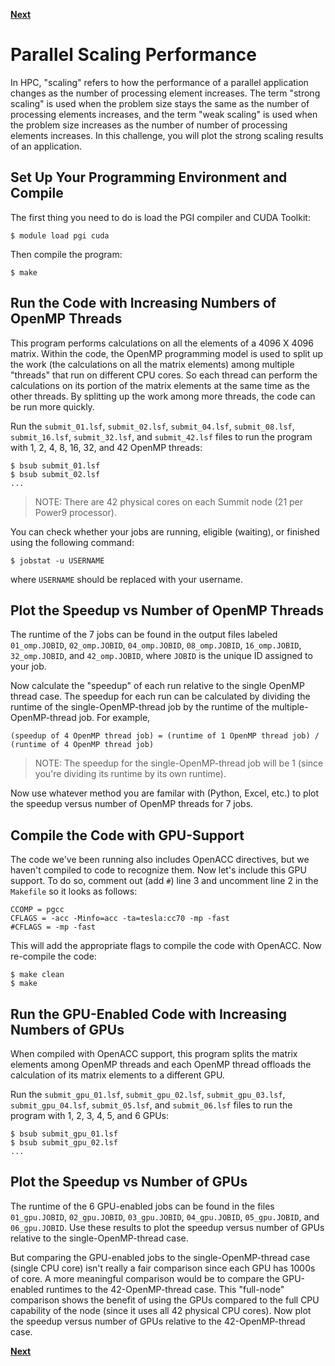 [**Next**](../06)

# Parallel Scaling Performance

In HPC, "scaling" refers to how the performance of a parallel application changes as the number of processing element increases. The term "strong scaling" is used when the problem size stays the same as the number of processing elements increases, and the term "weak scaling" is used when the problem size increases as the number of number of processing elements increases. In this challenge, you will plot the strong scaling results of an application.

## Set Up Your Programming Environment and Compile

The first thing you need to do is load the PGI compiler and CUDA Toolkit:

```
$ module load pgi cuda
```

Then compile the program:


```
$ make
```

## Run the Code with Increasing Numbers of OpenMP Threads

This program performs calculations on all the elements of a 4096 X 4096 matrix. Within the code, the OpenMP programming model is used to split up the work (the calculations on all the matrix elements) among multiple "threads" that run on different CPU cores. So each thread can perform the calculations on its portion of the matrix elements at the same time as the other threads. By splitting up the work among more threads, the code can be run more quickly.

Run the `submit_01.lsf`, `submit_02.lsf`, `submit_04.lsf`, `submit_08.lsf`, `submit_16.lsf`, `submit_32.lsf`, and `submit_42.lsf` files to run the program with 1, 2, 4, 8, 16, 32, and 42 OpenMP threads:

```
$ bsub submit_01.lsf
$ bsub submit_02.lsf
...
```

> NOTE: There are 42 physical cores on each Summit node (21 per Power9 processor).

You can check whether your jobs are running, eligible (waiting), or finished using the following command:

```
$ jobstat -u USERNAME
```
where `USERNAME` should be replaced with your username.

## Plot the Speedup vs Number of OpenMP Threads

The runtime of the 7 jobs can be found in the output files labeled `01_omp.JOBID`, `02_omp.JOBID`, `04_omp.JOBID`, `08_omp.JOBID`, `16_omp.JOBID`, `32_omp.JOBID`, and `42_omp.JOBID`, where `JOBID` is the unique ID assigned to your job.

Now calculate the "speedup" of each run relative to the single OpenMP thread case. The speedup for each run can be calculated by dividing the runtime of the single-OpenMP-thread job by the runtime of the multiple-OpenMP-thread job. For example,

```
(speedup of 4 OpenMP thread job) = (runtime of 1 OpenMP thread job) / (runtime of 4 OpenMP thread job) 
```

> NOTE: The speedup for the single-OpenMP-thread job will be 1 (since you're dividing its runtime by its own runtime).

Now use whatever method you are familar with (Python, Excel, etc.) to plot the speedup versus number of OpenMP threads for 7 jobs. 

## Compile the Code with GPU-Support

The code we've been running also includes OpenACC directives, but we haven't compiled to code to recognize them. Now let's include this GPU support. To do so, comment out (add `#`) line 3 and uncomment line 2 in the `Makefile` so it looks as follows:

```
CCOMP = pgcc
CFLAGS = -acc -Minfo=acc -ta=tesla:cc70 -mp -fast
#CFLAGS = -mp -fast
```

This will add the appropriate flags to compile the code with OpenACC. Now re-compile the code:

```
$ make clean
$ make
```

## Run the GPU-Enabled Code with Increasing Numbers of GPUs

When compiled with OpenACC support, this program splits the matrix elements among OpenMP threads and each OpenMP thread offloads the calculation of its matrix elements to a different GPU.  

Run the `submit_gpu_01.lsf`, `submit_gpu_02.lsf`, `submit_gpu_03.lsf`, `submit_gpu_04.lsf`, `submit_05.lsf`, and `submit_06.lsf` files to run the program with 1, 2, 3, 4, 5, and 6 GPUs:

```
$ bsub submit_gpu_01.lsf
$ bsub submit_gpu_02.lsf
...
```

## Plot the Speedup vs Number of GPUs

The runtime of the 6 GPU-enabled jobs can be found in the files `01_gpu.JOBID`, `02_gpu.JOBID`, `03_gpu.JOBID`, `04_gpu.JOBID`, `05_gpu.JOBID`, and `06_gpu.JOBID`. Use these results to plot the speedup versus number of GPUs relative to the single-OpenMP-thread case. 

But comparing the GPU-enabled jobs to the single-OpenMP-thread case (single CPU core) isn't really a fair comparison since each GPU has 1000s of core. A more meaningful comparison would be to compare the GPU-enabled runtimes to the 42-OpenMP-thread case. This "full-node" comparison shows the benefit of using the GPUs compared to the full CPU capability of the node (since it uses all 42 physical CPU cores). Now plot the speedup versus number of GPUs relative to the 42-OpenMP-thread case.


[**Next**](../06)
